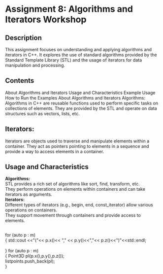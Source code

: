 # ****Assignment 8: Algorithms and Iterators Workshop****
## **Description**
This assignment focuses on understanding and applying algorithms and iterators in C++. It explores the use of standard algorithms provided by 
the Standard Template Library (STL) and the usage of iterators for data manipulation and processing.

## **Contents**
About Algorithms and Iterators
Usage and Characteristics
Example Usage
How to Run the Examples
About Algorithms and Iterators
Algorithms: Algorithms in C++ are reusable functions used to perform specific tasks on collections of elements. They are provided by the STL 
and operate on data structures such as vectors, lists, etc.

## **Iterators:** 
Iterators are objects used to traverse and manipulate elements within a container. They act as pointers pointing to elements in a
sequence and provide a way to access elements in a container.

## **Usage and Characteristics**
**Algorithms:**<br>
STL provides a rich set of algorithms like sort, find, transform, etc.<br>
They perform operations on elements within containers and can take iterators as arguments.<br>
**Iterators:**<br>
Different types of iterators (e.g., begin, end, const_iterator) allow various operations on containers.<br>
They support movement through containers and provide access to elements.<br>
##
for (auto p : m)<br>
    {
        std::cout <<"("<< p.x()<< "," << p.y()<<","<< p.z()<<")"<<std::endl;<br>  
    }
for (auto p : m)<br>
    {
        Point3D pl(p.x(),p.y(),p.z());<br>
        listpoints.push_back(pl);<br>
    }<br>
